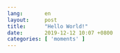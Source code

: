 ```yaml
---
lang:       en
layout:     post
title:      "Hello World!"
date:       2019-12-12 10:07 +0800
categories: [ 'moments' ]
---
```

